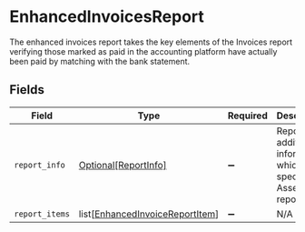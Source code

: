 # EnhancedInvoicesReport

The enhanced invoices report takes the key elements of the Invoices report verifying those marked as paid in the accounting platform have actually been paid by matching with the bank statement.


## Fields

| Field                                                                               | Type                                                                                | Required                                                                            | Description                                                                         |
| ----------------------------------------------------------------------------------- | ----------------------------------------------------------------------------------- | ----------------------------------------------------------------------------------- | ----------------------------------------------------------------------------------- |
| `report_info`                                                                       | [Optional[ReportInfo]](../../models/shared/reportinfo.md)                           | :heavy_minus_sign:                                                                  | Report additional information, which is specific to Assess reports                  |
| `report_items`                                                                      | list[[EnhancedInvoiceReportItem](../../models/shared/enhancedinvoicereportitem.md)] | :heavy_minus_sign:                                                                  | N/A                                                                                 |